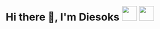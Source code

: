 <h1>
  Hi there 👋, I'm Diesoks
  <img src="https://github.com/user-attachments/assets/de8991e0-dc05-4baa-9f1b-0ffd192245d4" width="40" />
  <img src="https://github.com/user-attachments/assets/01683b1c-9589-4fdd-aa26-015928845345" width="40" /> 
</h1>


